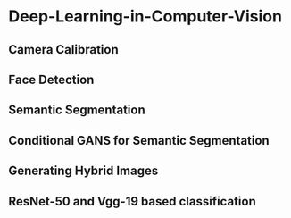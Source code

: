 # Deep-Learning-in-Computer-Vision
## Camera Calibration
## Face Detection
## Semantic Segmentation
## Conditional GANS for Semantic Segmentation
## Generating Hybrid Images
## ResNet-50 and Vgg-19 based classification
